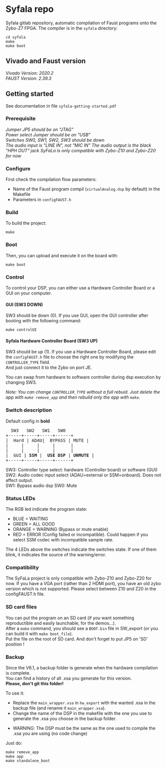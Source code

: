 
# Syfala repo

Syfala gitlab repository, automatic compilation of Faust programs onto the Zybo-Z7 FPGA. The compiler is in the ``syfala`` directory:

```
cd syfala
make
make boot
```

## Vivado and Faust version

*Vivado Version: 2020.2*  
*FAUST Version: 2.39.3*

## Getting started
See documentation in file `syfala-getting-started.pdf`

### Prerequisite
*Jumper JP5 should be on "JTAG"*  
*Power select Jumper should be on "USB"*  
*Switches SW0, SW1, SW2, SW3 should be down*  
*The audio input is "LINE IN", not "MIC IN"*
*The audio output is the black "HPH OUT" jack*
*SyFaLa is only compatible with Zybo-Z10 and Zybo-Z20 for now*

### Configure

First check the compilation flow parameters:

- Name of the Faust program compil (`virtualAnalog.dsp` by default) in the Makefile
- Parameters in `configFAUST.h`

### Build

To build the project:  

```
make
```

### Boot

Then, you can upload and execute it on the board with:  

```
make boot
```

### Control

To control your DSP, you can either use a Hardware Controller Board or a GUI on your computer.  

#### GUI (SW3 DOWN)
SW3 should be down (0).
If you use GUI, open the GUI controller after booting with the following command:

```
make controlUI
```

#### Syfala Hardware Controller Board (SW3 UP)
SW3 should be up (1).
If you use a Hardware Controller Board, please edit the `configFAUST.h` file to choose the right one by modifying the `CONTROLLER_TYPE` field.  
And just connect it to the Zybo on port JE.  

You can swap from hardware to software controller during dsp execution by changing SW3.

*Note: You can change `CONTROLLER_TYPE` without a full rebuid. Just delete the app with `make remove_app` and then rebuild only the app with `make`*.


### Switch description
Default config in **bold**  
<pre>
  SW3   SW2   SW1   SW0
+-----+-----+-----+------+
|  Hard | ADAU|  BYPASS | MUTE |
|     |     |     |      |
|     |     |     |      |
|  GUI | <b>SSM</b> |  <b>USE DSP</b> | <b>UNMUTE</b> |
+-----+-----+-----+------+
</pre>

SW3: Controller type select: hardware (Controller board) or software (GUI)
SW2: Audio codec input select (ADAU=external or SSM=onboard). Does not affect output.  
SW1: Bypass audio dsp
SW0: Mute  

### Status LEDs

The RGB led indicate the program state:
* BLUE = WAITING
* GREEN = ALL GOOD
* ORANGE = WARNING (Bypass or mute enable)
* RED = ERROR (Config failed or incompatible). Could happen if you select SSM codec with incompatible sample rate.

The 4 LEDs above the switches indicate the switches state. If one of them blink, it indicates the source of the warning/error.

### Compatibility

The SyFaLa project is only compatible with Zybo-Z10 and Zybo-Z20 for now.
If you have a VGA port (rather than 2 HDMI port), you have an old zybo version which is not supported.
Please select between Z10 and Z20 in the configFAUST.h file.

### SD card files

You can put the program on an SD card (if you want something reproductible and easily launchable, for the demos...).  
After a `make` command, you should see a `BOOT.bin` file in SW_export (or you can build it with `make boot_file`).  
Put the file on the root of SD card. And don't forget to put JP5 on 'SD' position !  

### Backup

Since the V6.1, a backup folder is generate when the hardware compilation is complete.  
You can find a history of all .xsa you generate for this version.  
**Please, don't git this folder!**  

To use it:  
- Replace the `main_wrapper.xsa` in `hw_export` with the wanted .xsa in the backup file (and rename it `main_wrapper.xsa`).  
- Change the name of the DSP in the makefile with the one you use to generate the .xsa you choose in the backup folder.  
* WARNING: The DSP must be the same as the one used to compile the .xsa you are using (no code change)

Just do:

```
make remove_app
make app
make standalone_boot
```

